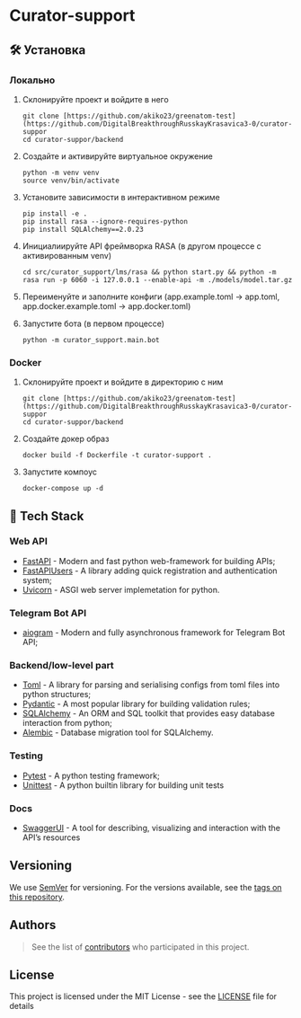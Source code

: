# Curator-support

## 🛠 Установка

### Локально

   1. Склонируйте проект и войдите в него
      ```
      git clone [https://github.com/akiko23/greenatom-test](https://github.com/DigitalBreakthroughRusskayKrasavica3-0/curator-suppor
      cd curator-suppor/backend
      ```
   
   2. Создайте и активируйте виртуальное окружение
       ```
       python -m venv venv
       source venv/bin/activate
       ```
   
   3. Установите зависимости в интерактивном режиме
      ```
      pip install -e .
      pip install rasa --ignore-requires-python
      pip install SQLAlchemy==2.0.23
      ```
   
   4. Инициалиируйте API фреймворка RASA (в другом процессе с активированным venv)
      ```
      cd src/curator_support/lms/rasa && python start.py && python -m rasa run -p 6060 -i 127.0.0.1 --enable-api -m ./models/model.tar.gz
      ```
   
   5. Переименуйте и заполните конфиги (app.example.toml -> app.toml, app.docker.example.toml -> app.docker.toml)
   
   6. Запустите бота (в первом процессе)
      ```
      python -m curator_support.main.bot
      ```

### Docker

   1. Склонируйте проект и войдите в директорию с ним
      ```
      git clone [https://github.com/akiko23/greenatom-test](https://github.com/DigitalBreakthroughRusskayKrasavica3-0/curator-suppor
      cd curator-suppor/backend
      ```
   
   2. Создайте докер образ
       ```
       docker build -f Dockerfile -t curator-support .
       ```
       
   3. Запустите компоус
       ```
       docker-compose up -d
       ```

## 🧰 Tech Stack


### Web API

- [FastAPI](https://fastapi.tiangolo.com/) - Modern and fast python web-framework for building APIs;
- [FastAPIUsers](https://fastapi-users.github.io/fastapi-users/latest/) - A library adding quick registration and authentication system;
- [Uvicorn](https://www.uvicorn.org/) - ASGI web server implemetation for python. 

### Telegram Bot API

- [aiogram](https://fastapi.tiangolo.com/) - Modern and fully asynchronous framework for Telegram Bot API;

### Backend/low-level part

- [Toml](https://pypi.org/project/toml/) - A library for parsing and serialising configs from toml files into python structures;
- [Pydantic](https://docs.pydantic.dev/latest/) - A most popular library for building validation rules;
- [SQLAlchemy](https://www.sqlalchemy.org/) - An ORM and SQL toolkit that provides easy database interaction from python;
- [Alembic](https://alembic.sqlalchemy.org/en/latest/) - Database migration tool for SQLAlchemy.

### Testing
- [Pytest](https://docs.pytest.org) - A python testing framework;
- [Unittest](https://docs.python.org/3/library/unittest.html) - A python builtin library for building unit tests

### Docs
- [SwaggerUI](https://github.com/swagger-api/swagger-ui) -  A tool for describing, visualizing and interaction with the API’s resources

## Versioning

We use [SemVer](http://semver.org/) for versioning. For the versions available, see the [tags on this repository](https://github.com/Sirius-journal-app/bakend/tags).

## Authors

> See the list of [contributors](https://github.com/Sirius-journal-app/bakend/graphs/contributors) who participated in this project.

## License

This project is licensed under the MIT License - see the [LICENSE](./LICENSE) file for details

